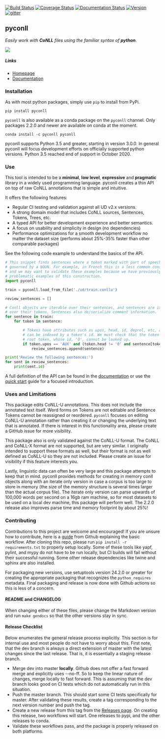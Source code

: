 [![Build Status](https://travis-ci.org/pyconll/pyconll.svg?branch=master)](https://travis-ci.org/pyconll/pyconll)
[![Coverage Status](https://coveralls.io/repos/github/pyconll/pyconll/badge.svg?branch=master)](https://coveralls.io/github/pyconll/pyconll?branch=master)
[![Documentation Status](https://readthedocs.org/projects/pyconll/badge/?version=stable)](https://pyconll.readthedocs.io/en/latest/?badge=latest)
[![Version](https://img.shields.io/github/v/release/pyconll/pyconll)](https://github.com/pyconll/pyconll/releases)
[![gitter](https://badges.gitter.im/pyconll/pyconll.svg)](https://gitter.im/pyconll/pyconll?utm_source=badge&utm_medium=badge&utm_campaign=pr-badge&utm_content=badge)

## pyconll

*Easily work with **CoNLL** files using the familiar syntax of **python**.*

<img src="../branding/bin/logo.svg">

##### Links
- [Homepage](https://pyconll.github.io)
- [Documentation](https://pyconll.readthedocs.io/)


### Installation

As with most python packages, simply use `pip` to install from PyPi.

```
pip install pyconll
```

`pyconll` is also available as a conda package on the `pyconll` channel. Only packages 2.2.0 and newer are available on conda at the moment.

```
conda install -c pyconll pyconll
```

pyconll supports Python 3.5 and greater, starting in version 3.0.0. In general pyconll will focus development efforts on officially supported python versions. Python 3.5 reached end of support in October 2020.


### Use

This tool is intended to be a **minimal**, **low level**, **expressive** and **pragmatic** library in a widely used programming language. pyconll creates a thin API on top of raw CoNLL annotations that is simple and intuitive.

It offers the following features:
* Regular CI testing and validation against all UD v2.x versions.
* A strong domain model that includes CoNLL sources, Sentences, Tokens, Trees, etc.
* A typed API for better development experience and better semantics.
* A focus on usability and simplicity in design (no dependencies)
* Performance optimizations for a smooth development workflow no matter the dataset size (performs about 25%-35% faster than other comparable packages)

See the following code example to understand the basics of the API.

```python
# This snippet finds sentences where a token marked with part of speech 'AUX' are
# governed by a NOUN. For example, in French this is a less common construction
# and we may want to validate these examples because we have previously found some
# problematic examples of this construction.
import pyconll

train = pyconll.load_from_file('./ud/train.conllu')

review_sentences = []

# Conll objects are iterable over their sentences, and sentences are iterable
# over their tokens. Sentences also de/serialize comment information.
for sentence in train:                  
    for token in sentence:

        # Tokens have attributes such as upos, head, id, deprel, etc, and sentences
        # can be indexed by a token's id. We must check that the token is not the
        # root token, whose id, '0', cannot be looked up.
        if token.upos == 'AUX' and (token.head != '0' and sentence[token.head].upos == 'NOUN'):
            review_sentences.append(sentence)

print('Review the following sentences:')
for sent in review_sentences:
    print(sent.id)
```

A full definition of the API can be found in the [documentation](https://pyconll.readthedocs.io/) or use the [quick start]() guide for a focused introduction.


### Uses and Limitations

This package edits CoNLL-U annotations. This does not include the annotated text itself. Word forms on Tokens are not editable and Sentence Tokens cannot be reassigned or reordered. `pyconll` focuses on editing CoNLL-U annotation rather than creating it or changing the underlying text that is annotated. If there is interest in this functionality area, please create a GitHub issue for more visibility.

This package also is only validated against the CoNLL-U format. The CoNLL and CoNLL-X format are not supported, but are very similar. I originally intended to support these formats as well, but their format is not as well defined as CoNLL-U so they are not included. Please create an issue for visibility if this feature interests you.

Lastly, linguistic data can often be very large and this package attempts to keep that in mind. pyconll provides methods for creating in memory conll objects along with an iterate only version in case a corpus is too large to store in memory (the size of the memory structure is several times larger than the actual corpus file). The iterate only version can parse upwards of 100,000 words per second on a 16gb ram machine, so for most datasets to be used on a local dev machine, this package will perform well. The 2.2.0 release also improves parse time and memory footprint by about 25%!


### Contributing

Contributions to this project are welcome and encouraged! If you are unsure how to contribute, here is a [guide](https://help.github.com/en/articles/creating-a-pull-request-from-a-fork) from Github explaining the basic workflow. After cloning this repo, please run `pip install -r requirements.txt` to properly setup locally. Some of these tools like yapf, pylint, and mypy do not have to be run locally, but CI builds will fail without their successful running. Some other release dependencies like twine and sphinx are also installed.

For packaging new versions, use setuptools version 24.2.0 or greater for creating the appropriate packaging that recognizes the `python_requires` metadata. Final packaging and release is now done with Github actions so this is less of a concern.


#### README and CHANGELOG

When changing either of these files, please change the Markdown version and run ``make gendocs`` so that the other versions stay in sync.

#### Release Checklist

Below enumerates the general release process explicitly. This section is for internal use and most people do not have to worry about this. First note, that the dev branch is always a direct extension of master with the latest changes since the last release. That is, it is essentially a staging release branch.

* Merge dev into master **locally**. Github does not offer a fast forward merge and explicitly uses --no-ff. So to keep the linear nature of changes, merge locally to fast forward. This is assuming that the dev branch looks good on CI tests which do not automatically run in this situation.
* Push the master branch. This should start some CI tests specifically for master. After validating these results, create a tag corresponding to the next version number and push the tag.
* Create a new release from this tag from the [Releases page](https://github.com/pyconll/pyconll/releases). On creating this release, two workflows will start. One releases to pypi, and the other releases to conda.
* Validate these workflows pass, and the package is properly released on both platforms.

